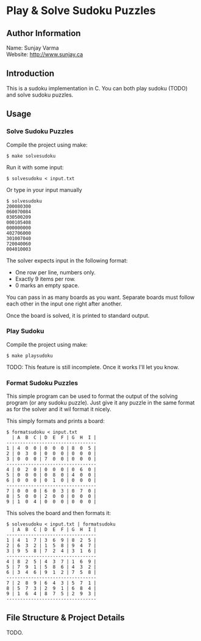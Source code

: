 Play & Solve Sudoku Puzzles
===========================

Author Information
------------------
Name: Sunjay Varma<br>
Website: http://www.sunjay.ca

Introduction
------------
This is a sudoku implementation in C. You can both play sudoku (TODO) and
solve sudoku puzzles.

Usage
-----
### Solve Sudoku Puzzles ###
Compile the project using make:

    $ make solvesudoku

Run it with some input:

    $ solvesudoku < input.txt

Or type in your input manually

    $ solvesudoku
    200080300
    060070084
    030500209
    000105408
    000000000
    402706000
    301007040
    720040060
    004010003

The solver expects input in the following format:

* One row per line, numbers only.
* Exactly 9 items per row.
* 0 marks an empty space.

You can pass in as many boards as you want. Separate boards must follow 
each other in the input one right after another.

Once the board is solved, it is printed to standard output.

### Play Sudoku ###
Compile the project using make:

    $ make playsudoku

TODO: This feature is still incomplete. Once it works I'll let you know.

### Format Sudoku Puzzles ###
This simple program can be used to format the output of the solving program (or
any sudoku puzzle). Just give it any puzzle in the same format as for the solver
and it wil format it nicely.

This simply formats and prints a board:

	$ formatsudoku < input.txt
	  | A  B  C | D  E  F | G  H  I |
	---------------------------------
	1 | 4  0  0 | 0  0  0 | 8  0  5 |
	2 | 0  3  0 | 0  0  0 | 0  0  0 |
	3 | 0  0  0 | 7  0  0 | 0  0  0 |
	---------------------------------
	4 | 0  2  0 | 0  0  0 | 0  6  0 |
	5 | 0  0  0 | 0  8  0 | 4  0  0 |
	6 | 0  0  0 | 0  1  0 | 0  0  0 |
	---------------------------------
	7 | 0  0  0 | 6  0  3 | 0  7  0 |
	8 | 5  0  0 | 2  0  0 | 0  0  0 |
	9 | 1  0  4 | 0  0  0 | 0  0  0 |

This solves the board and then formats it:

	$ solvesudoku < input.txt | formatsudoku
	  | A  B  C | D  E  F | G  H  I |
	---------------------------------
	1 | 4  1  7 | 3  6  9 | 8  2  5 |
	2 | 6  3  2 | 1  5  8 | 9  4  7 |
	3 | 9  5  8 | 7  2  4 | 3  1  6 |
	---------------------------------
	4 | 8  2  5 | 4  3  7 | 1  6  9 |
	5 | 7  9  1 | 5  8  6 | 4  3  2 |
	6 | 3  4  6 | 9  1  2 | 7  5  8 |
	---------------------------------
	7 | 2  8  9 | 6  4  3 | 5  7  1 |
	8 | 5  7  3 | 2  9  1 | 6  8  4 |
	9 | 1  6  4 | 8  7  5 | 2  9  3 |
	---------------------------------

File Structure & Project Details
--------------------------------

TODO.